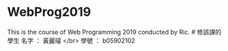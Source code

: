 # WebProg2019
This is the course of Web Programming 2019 conducted by Ric.  # 修該課的學生 名字 ： 黃麗璿 &lt;/br> 學號 ： b05902102

